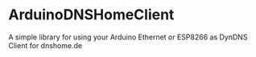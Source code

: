 # ArduinoDNSHomeClient
A simple library for using your Arduino Ethernet or ESP8266 as DynDNS Client for dnshome.de
